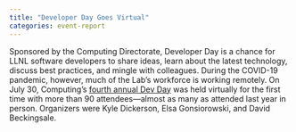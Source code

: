 ```yaml
---
title: "Developer Day Goes Virtual"
categories: event-report
---
```


Sponsored by the Computing Directorate, Developer Day is a chance for LLNL software developers to share ideas, learn about the latest technology, discuss best practices, and mingle with colleagues. During the COVID-19 pandemic, however, much of the Lab’s workforce is working remotely. On July 30, Computing’s [fourth annual Dev Day](https://computing.llnl.gov/newsroom/developer-day-goes-virtual) was held virtually for the first time with more than 90 attendees—almost as many as attended last year in person. Organizers were Kyle Dickerson, Elsa Gonsiorowski, and David Beckingsale.
